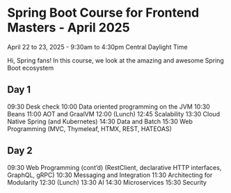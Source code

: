 # Spring Boot Course for Frontend Masters - April 2025

April 22 to 23, 2025 - 9:30am to 4:30pm Central Daylight Time

Hi, Spring fans! In this course, we look at the amazing and awesome Spring Boot ecosystem




## Day 1

09:30	Desk check
10:00	Data oriented programming on the JVM
10:30	Beans
11:00	AOT and GraalVM
12:00 	(Lunch)
12:45	Scalability
13:30	Cloud Native Spring (and Kubernetes)
14:30	Data and Batch
15:30 	Web Programming (MVC, Thymeleaf, HTMX, REST, HATEOAS)

## Day 2

09:30	Web Programming (cont’d) (RestClient, declarative HTTP interfaces, GraphQL, gRPC)
10:30	Messaging and Integration
11:30	Architecting for Modularity
12:30	(Lunch)
13:30	AI
14:30	Microservices
15:30	Security
